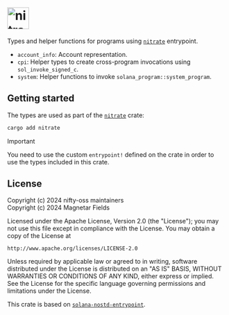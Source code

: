 # <img height="50" alt="nitrate-program" src="https://github.com/nifty-oss/nitrate/assets/729235/2f7ba5dd-8419-420b-84a3-71408cd00fb5"/>

Types and helper functions for programs using [`nitrate`](https://github.com/nifty-oss/nitrate) entrypoint.

* `account_info`: Account representation.
* `cpi`: Helper types to create cross-program invocations using `sol_invoke_signed_c`.
* `system`: Helper functions to invoke `solana_program::system_program`.

## Getting started

The types are used as part of the [`nitrate`](https://github.com/nifty-oss/nitrate) crate:

```bash
cargo add nitrate
```

> [!IMPORTANT]
> You need to use the custom `entrypoint!` defined on the crate in order to use the types included in this crate.

## License

Copyright (c) 2024 nifty-oss maintainers  
Copyright (c) 2024 Magnetar Fields

Licensed under the Apache License, Version 2.0 (the "License");
you may not use this file except in compliance with the License.
You may obtain a copy of the License at

    http://www.apache.org/licenses/LICENSE-2.0

Unless required by applicable law or agreed to in writing, software
distributed under the License is distributed on an "AS IS" BASIS,
WITHOUT WARRANTIES OR CONDITIONS OF ANY KIND, either express or implied.
See the License for the specific language governing permissions and
limitations under the License.

This crate is based on [`solana-nostd-entrypoint`](https://github.com/cavemanloverboy/solana-nostd-entrypoint/tree/main).
